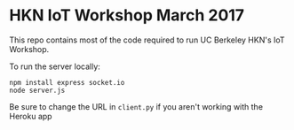 # HKN IoT Workshop March 2017

This repo contains most of the code required to run UC Berkeley HKN's IoT Workshop.

To run the server locally:

    npm install express socket.io
    node server.js

Be sure to change the URL in `client.py` if you aren't working with the Heroku app
